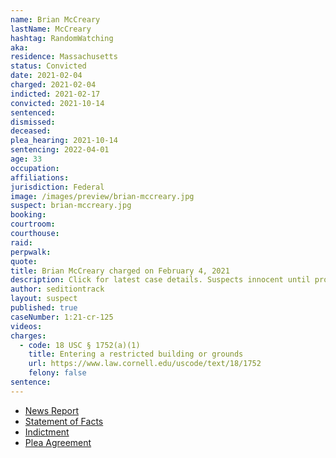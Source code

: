 ```yaml
---
name: Brian McCreary
lastName: McCreary
hashtag: RandomWatching
aka:
residence: Massachusetts
status: Convicted
date: 2021-02-04
charged: 2021-02-04
indicted: 2021-02-17
convicted: 2021-10-14
sentenced:
dismissed:
deceased:
plea_hearing: 2021-10-14
sentencing: 2022-04-01
age: 33
occupation:
affiliations:
jurisdiction: Federal
image: /images/preview/brian-mccreary.jpg
suspect: brian-mccreary.jpg
booking:
courtroom:
courthouse:
raid:
perpwalk:
quote:
title: Brian McCreary charged on February 4, 2021
description: Click for latest case details. Suspects innocent until proven guilty.
author: seditiontrack
layout: suspect
published: true
caseNumber: 1:21-cr-125
videos:
charges:
  - code: 18 USC § 1752(a)(1)
    title: Entering a restricted building or grounds
    url: https://www.law.cornell.edu/uscode/text/18/1752
    felony: false
sentence:
---
```


- [News Report](https://www.berkshireeagle.com/news/local/i-love-our-country-north-adams-man-explains-why-he-documented-riot-from-inside-capitol/article_357939b6-67c1-11eb-a153-878373b1ff53.html)
- [Statement of Facts](https://www.justice.gov/usao-dc/case-multi-defendant/file/1442601/download)
- [Indictment](https://extremism.gwu.edu/sites/g/files/zaxdzs2191/f/McCreary%20Indictment.pdf)
- [Plea Agreement](https://www.justice.gov/usao-dc/case-multi-defendant/file/1442596/download)
